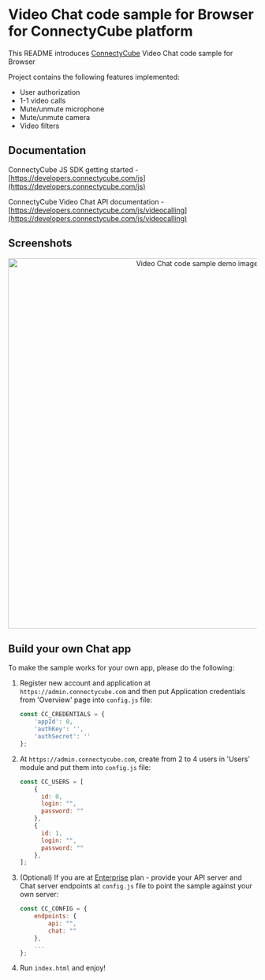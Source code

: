 # Video Chat code sample for Browser for ConnectyCube platform

This README introduces [ConnectyCube](https://connectycube.com) Video Chat code sample for Browser

Project contains the following features implemented:

* User authorization
* 1-1 video calls
* Mute/unmute microphone
* Mute/unmute camera
* Video filters

## Documentation

ConnectyCube JS SDK getting started - [https://developers.connectycube.com/js](https://developers.connectycube.com/js)

ConnectyCube Video Chat API documentation - [https://developers.connectycube.com/js/videocalling](https://developers.connectycube.com/js/videocalling)

## Screenshots

<p align="center">
<img src="https://developers.connectycube.com/docs/_images/code_samples/js_codesample_videochat_demo.png" width="750" alt="Video Chat code sample demo image">
</p>

## Build your own Chat app

To make the sample works for your own app, please do the following:

1. Register new account and application at `https://admin.connectycube.com` and then put Application credentials from 'Overview' page into `config.js` file:

    ```javascript
	const CC_CREDENTIALS = {
	    'appId': 0,
	    'authKey': '',
	    'authSecret': ''
	};
    ```

2. At `https://admin.connectycube.com`, create from 2 to 4 users in 'Users' module and put them into `config.js` file:

	```javascript
	const CC_USERS = [
        {
          id: 0,
          login: "",
          password: ""
        },
        {
          id: 1,
          login: "",
          password: ""
        },
    ];
	```
3. (Optional) If you are at [Enterprise](https://connectycube.com/pricing/) plan - provide your API server and Chat server endpoints at `config.js` file to point the sample against your own server:

 	```javascript
	const CC_CONFIG = {
        endpoints: {
            api: "",
            chat: ""
        },
        ...
   };
	```
4. Run `index.html` and enjoy!
